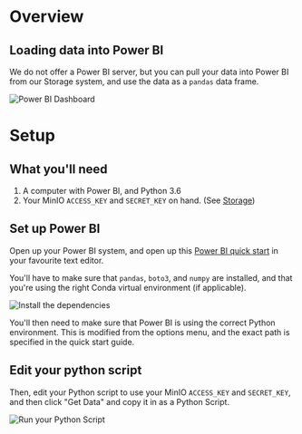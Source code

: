 # Overview

## Loading data into Power BI

We do not offer a Power BI server, but you can pull your data into Power BI from
our Storage system, and use the data as a `pandas` data frame.

![Power BI Dashboard](../images/powerbi_dashboard.png)

# Setup

## What you'll need

1. A computer with Power BI, and Python 3.6
2. Your MinIO `ACCESS_KEY` and `SECRET_KEY` on hand. (See
   [Storage](../../5-Storage/Overview))

## Set up Power BI

Open up your Power BI system, and open up this
[Power BI quick start](https://raw.githubusercontent.com/StatCan/aaw-contrib-jupyter-notebooks/master/querySQL/power_bi_quickstart.py)
in your favourite text editor.

You'll have to make sure that `pandas`, `boto3`, and `numpy` are installed, and
that you're using the right Conda virtual environment (if applicable).

![Install the dependencies](../images/powerbi_cmd_prompt.png)

You'll then need to make sure that Power BI is using the correct Python
environment. This is modified from the options menu, and the exact path is
specified in the quick start guide.

## Edit your python script

Then, edit your Python script to use your MinIO `ACCESS_KEY` and `SECRET_KEY`,
and then click "Get Data" and copy it in as a Python Script.

![Run your Python Script](../images/powerbi_python.png)
